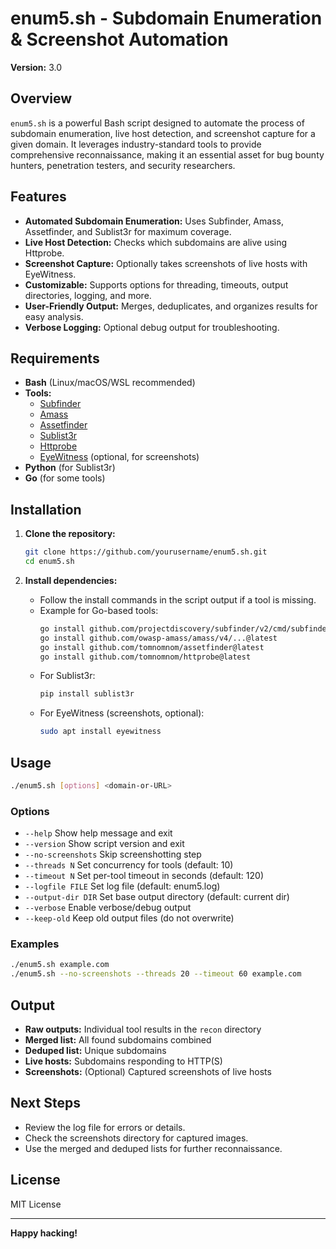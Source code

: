 # enum5.sh - Subdomain Enumeration & Screenshot Automation

**Version:** 3.0

## Overview

`enum5.sh` is a powerful Bash script designed to automate the process of subdomain enumeration, live host detection, and screenshot capture for a given domain. It leverages industry-standard tools to provide comprehensive reconnaissance, making it an essential asset for bug bounty hunters, penetration testers, and security researchers.

## Features

- **Automated Subdomain Enumeration:** Uses Subfinder, Amass, Assetfinder, and Sublist3r for maximum coverage.
- **Live Host Detection:** Checks which subdomains are alive using Httprobe.
- **Screenshot Capture:** Optionally takes screenshots of live hosts with EyeWitness.
- **Customizable:** Supports options for threading, timeouts, output directories, logging, and more.
- **User-Friendly Output:** Merges, deduplicates, and organizes results for easy analysis.
- **Verbose Logging:** Optional debug output for troubleshooting.

## Requirements

- **Bash** (Linux/macOS/WSL recommended)
- **Tools:**
  - [Subfinder](https://github.com/projectdiscovery/subfinder)
  - [Amass](https://github.com/owasp-amass/amass)
  - [Assetfinder](https://github.com/tomnomnom/assetfinder)
  - [Sublist3r](https://github.com/aboul3la/Sublist3r)
  - [Httprobe](https://github.com/tomnomnom/httprobe)
  - [EyeWitness](https://github.com/FortyNorthSecurity/EyeWitness) (optional, for screenshots)
- **Python** (for Sublist3r)
- **Go** (for some tools)

## Installation

1. **Clone the repository:**
   ```bash
   git clone https://github.com/yourusername/enum5.sh.git
   cd enum5.sh
   ```

2. **Install dependencies:**
   - Follow the install commands in the script output if a tool is missing.
   - Example for Go-based tools:
     ```bash
     go install github.com/projectdiscovery/subfinder/v2/cmd/subfinder@latest
     go install github.com/owasp-amass/amass/v4/...@latest
     go install github.com/tomnomnom/assetfinder@latest
     go install github.com/tomnomnom/httprobe@latest
     ```
   - For Sublist3r:
     ```bash
     pip install sublist3r
     ```
   - For EyeWitness (screenshots, optional):
     ```bash
     sudo apt install eyewitness
     ```

## Usage

```bash
./enum5.sh [options] <domain-or-URL>
```

### Options

- `--help`                Show help message and exit
- `--version`             Show script version and exit
- `--no-screenshots`      Skip screenshotting step
- `--threads N`           Set concurrency for tools (default: 10)
- `--timeout N`           Set per-tool timeout in seconds (default: 120)
- `--logfile FILE`        Set log file (default: enum5.log)
- `--output-dir DIR`      Set base output directory (default: current dir)
- `--verbose`             Enable verbose/debug output
- `--keep-old`            Keep old output files (do not overwrite)

### Examples

```bash
./enum5.sh example.com
./enum5.sh --no-screenshots --threads 20 --timeout 60 example.com
```

## Output

- **Raw outputs:** Individual tool results in the `recon` directory
- **Merged list:** All found subdomains combined
- **Deduped list:** Unique subdomains
- **Live hosts:** Subdomains responding to HTTP(S)
- **Screenshots:** (Optional) Captured screenshots of live hosts

## Next Steps

- Review the log file for errors or details.
- Check the screenshots directory for captured images.
- Use the merged and deduped lists for further reconnaissance.

## License

MIT License

---

**Happy hacking!**
